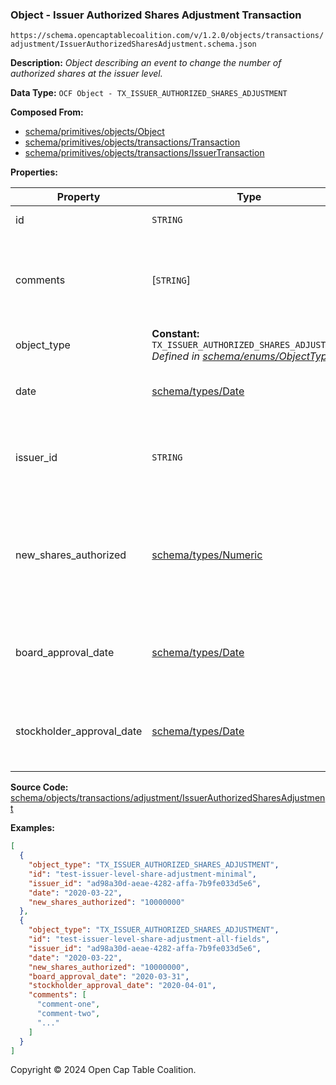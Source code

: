 ### Object - Issuer Authorized Shares Adjustment Transaction

`https://schema.opencaptablecoalition.com/v/1.2.0/objects/transactions/adjustment/IssuerAuthorizedSharesAdjustment.schema.json`

**Description:** _Object describing an event to change the number of authorized shares at the issuer level._

**Data Type:** `OCF Object - TX_ISSUER_AUTHORIZED_SHARES_ADJUSTMENT`

**Composed From:**

- [schema/primitives/objects/Object](../../../primitives/objects/Object.md)
- [schema/primitives/objects/transactions/Transaction](../../../primitives/objects/transactions/Transaction.md)
- [schema/primitives/objects/transactions/IssuerTransaction](../../../primitives/objects/transactions/IssuerTransaction.md)

**Properties:**

| Property                  | Type                                                                                                                            | Description                                                                             | Required   |
| ------------------------- | ------------------------------------------------------------------------------------------------------------------------------- | --------------------------------------------------------------------------------------- | ---------- |
| id                        | `STRING`                                                                                                                        | Identifier for the object                                                               | `REQUIRED` |
| comments                  | [`STRING`]                                                                                                                      | Unstructured text comments related to and stored for the object                         | -          |
| object_type               | **Constant:** `TX_ISSUER_AUTHORIZED_SHARES_ADJUSTMENT`</br>_Defined in [schema/enums/ObjectType](../../../enums/ObjectType.md)_ | Object type field                                                                       | `REQUIRED` |
| date                      | [schema/types/Date](../../../types/Date.md)                                                                                     | Date on which the transaction occurred                                                  | `REQUIRED` |
| issuer_id                 | `STRING`                                                                                                                        | Identifier of the Issuer object, a subject of this transaction                          | `REQUIRED` |
| new_shares_authorized     | [schema/types/Numeric](../../../types/Numeric.md)                                                                               | The new number of shares authorized for this issuer as of the event of this transaction | `REQUIRED` |
| board_approval_date       | [schema/types/Date](../../../types/Date.md)                                                                                     | Date on which the board approved the change to the issuer                               | -          |
| stockholder_approval_date | [schema/types/Date](../../../types/Date.md)                                                                                     | Date on which the stockholders approved the change to the issuer                        | -          |

**Source Code:** [schema/objects/transactions/adjustment/IssuerAuthorizedSharesAdjustment](../../../../../../schema/objects/transactions/adjustment/IssuerAuthorizedSharesAdjustment.schema.json)

**Examples:**

```json
[
  {
    "object_type": "TX_ISSUER_AUTHORIZED_SHARES_ADJUSTMENT",
    "id": "test-issuer-level-share-adjustment-minimal",
    "issuer_id": "ad98a30d-aeae-4282-affa-7b9fe033d5e6",
    "date": "2020-03-22",
    "new_shares_authorized": "10000000"
  },
  {
    "object_type": "TX_ISSUER_AUTHORIZED_SHARES_ADJUSTMENT",
    "id": "test-issuer-level-share-adjustment-all-fields",
    "issuer_id": "ad98a30d-aeae-4282-affa-7b9fe033d5e6",
    "date": "2020-03-22",
    "new_shares_authorized": "10000000",
    "board_approval_date": "2020-03-31",
    "stockholder_approval_date": "2020-04-01",
    "comments": [
      "comment-one",
      "comment-two",
      "..."
    ]
  }
]
```

Copyright © 2024 Open Cap Table Coalition.
